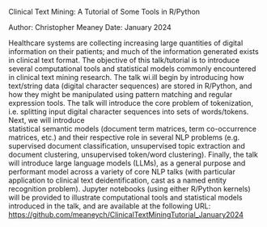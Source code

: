 Clinical Text Mining: A Tutorial of Some Tools in R/Python

Author: Christopher Meaney
Date: January 2024

Healthcare systems are collecting increasing large quantities of digital information on their patients; and much of the information generated exists in clinical text format. The objective of this talk/tutorial is to introduce several computational tools and statistical models commonly encountered in clinical text mining research. The talk wi.ill begin by introducing how text/string data (digital character sequences) are stored in R/Python, and how they might be manipulated using pattern matching and regular expression tools. The talk will introduce the core problem of tokenization, i.e. splitting input digital character sequences into sets of words/tokens. Next, we will introduce  
statistical semantic models (document term matrices, term co-occurrence matrices, etc.) and their respective role in several NLP problems (e.g. supervised document classification, unsupervised topic extraction and document clustering, unsupervised token/word clustering). Finally, the talk will introduce large language models (LLMs), as a general purpose and performant model across a variety of core NLP talks (with particular application to clinical text deidentification, cast as a named entity recognition problem). Jupyter notebooks (using either R/Python kernels) will be provided to illustrate computational tools and statistical models introduced in the talk, and are available at the following URL: https://github.com/meaneych/ClinicalTextMiningTutorial_January2024


